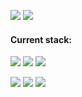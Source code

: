 
<!-- ![github stats](https://github-readme-stats.vercel.app/api?username=defun99&theme=nightowl&show_icons=true&hide_border=true) -->


![](https://img.shields.io/badge/OS-Mac-informational?style=flat&logo=apple&logoColor=white&color=7f7d7c)
![](https://img.shields.io/badge/Editor-PyCharm-informational?style=flat&logo=PyCharm&logoColor=white&color=d0b49f)


#### Current stack:
![](https://img.shields.io/badge/Vue-informational?style=flat&logo=v&logoColor=white&color=39918c)
![](https://img.shields.io/badge/Typescript-informational?style=flat&logo=Typescript&logoColor=white&color=2f435a)
![](https://img.shields.io/badge/Angular-informational?style=flat&logo=Angular&logoColor=white&color=933b27)

![](https://img.shields.io/badge/Node.js-informational?style=flat&logo=Node.js&logoColor=white&color=39918c)
![](https://img.shields.io/badge/Express-informational?style=flat&logo=Typescript&logoColor=white&color=2f435a)
![](https://img.shields.io/badge/Mongo-informational?style=flat&logo=MongoDB&logoColor=white&color=39918c)



<!-- #### Some experience with:
![](https://img.shields.io/badge/Python-informational?style=flat&logo=Python&logoColor=white&color=39918c)
![](https://img.shields.io/badge/Django-informational?style=flat&logo=Django&logoColor=white&color=39918c)
![](https://img.shields.io/badge/PortgreSQL-informational?style=flat&logo=postgresql&logoColor=white&color=3792cb)
#### Interested with:
![](https://img.shields.io/badge/Python-informational?style=flat&logo=Python&logoColor=white&color=39918c)
![](https://img.shields.io/badge/Julia-informational?style=flat&logo=Julia&logoColor=white&color=b1a7d1)
![](https://img.shields.io/badge/SQL-informational?style=flat&logo=sql&logoColor=white&color=3792cb) -->

<!-- ![](https://img.shields.io/badge/C&#9839;-informational?style=flat&logo=c-sharp&logoColor=black&color=f5f5f5) -->
<!-- ![](https://img.shields.io/badge/D3.js/p5.js/Processing-informational?style=flat&logo=Tableau&logoColor=white&color=ff8b3d) -->
<!--![](https://img.shields.io/badge/Julia-informational?style=flat&logo=Julia&logoColor=white&color=DA70D6) -->

<!-- ![](https://img.shields.io/badge/Node.js-informational?style=flat&logo=Node.js&logoColor=white&color=39918c) -->

<!-- ![](https://img.shields.io/badge/R-informational?style=flat&logo=R&logoColor=white&color=187bcd) -->

<!--![](https://img.shields.io/badge/Go-informational?style=flat&logo=Go&logoColor=white&color=3792cb)-->
<!--![](https://img.shields.io/badge/Python-informational?style=flat&logo=Python&logoColor=white&color=228B22) -->

<!-- ![](https://img.shields.io/badge/Unity/C&#9839;-Informational?style=flat&logo=unity&logoColor=white&color=00008B) -->
<!-- ![](https://img.shields.io/badge/Rust-informational?style=flat&logo=Rust&logoColor=white&color=ab6b51) -->

<!-- ![](https://img.shields.io/badge/OpenGL-informational?style=flat&logo=OpenGL&logoColor=white&color=blue)
![](https://img.shields.io/badge/WebGL-informational?style=flat&logo=WebGL&logoColor=white&color=red) -->

<!-- <a href="https://observablehq.com/d/16abef2c19828e52"><img src="untitled (1).svg"></a> -->


<!-- ![](https://img.shields.io/badge/Rust-informational?style=flat&logo=Rust&logoColor=white&color=865840)
![](https://img.shields.io/badge/Haskell-informational?style=flat&logo=Haskell&logoColor=white&color=7b33fb)  -->


<!-- ![](https://img.shields.io/badge/Python-informational?style=flat&logo=Python&logoColor=white&color=296d98)
![](https://img.shields.io/badge/PostgreSQL-informational?style=flat&logo=PostgreSQL&logoColor=white&color=296d98) -->

<!-- <a href="https://wakatime.com"><img src="https://wakatime.com/share/@defun99/18e0e2ac-a468-4feb-8ea2-258151bb2672.png" /></a> -->
<!-- <a href="https://wakatime.com"><img src="https://wakatime.com/share/@defun99/af02bf10-ea2b-42b4-ae4b-0a982dc9841c.png" /></a> -->

<!-- <a href="https://wakatime.com"><img src="https://wakatime.com/share/@defun99/59205e29-42f8-4a60-b0b7-1398ec3ee921.png" /></a> -->

<!--
**defun99/defun99** is a ✨ _special_ ✨ repository because its `README.md` (this file) appears on your GitHub profile.


Here are some ideas to get you started:

- 🔭 I’m currently working on Express API + Mongo
- 🌱 I’m currently learning server-side programming and Huskell
- 💬 Ask me about anything
- 😄 Pronouns: Nik
- ⚡ Fun fact: ...
-->

